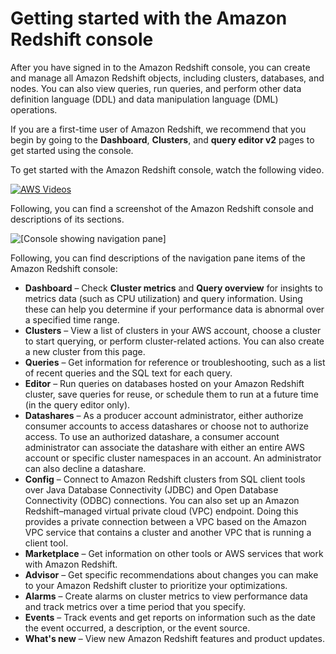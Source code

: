 # Getting started with the Amazon Redshift console<a name="console"></a>

After you have signed in to the Amazon Redshift console, you can create and manage all Amazon Redshift objects, including clusters, databases, and nodes\. You can also view queries, run queries, and perform other data definition language \(DDL\) and data manipulation language \(DML\) operations\.

If you are a first\-time user of Amazon Redshift, we recommend that you begin by going to the **Dashboard**, **Clusters**, and **query editor v2** pages to get started using the console\. 

To get started with the Amazon Redshift console, watch the following video\. 

[![AWS Videos](http://img.youtube.com/vi/https://www.youtube.com/embed/fr-sAHyKjE0/0.jpg)](http://www.youtube.com/watch?v=https://www.youtube.com/embed/fr-sAHyKjE0)

Following, you can find a screenshot of the Amazon Redshift console and descriptions of its sections\.

![\[Console showing navigation pane\]](http://docs.aws.amazon.com/redshift/latest/gsg/images/console-nav-menu.png)

Following, you can find descriptions of the navigation pane items of the Amazon Redshift console:
+ **Dashboard** – Check **Cluster metrics** and **Query overview** for insights to metrics data \(such as CPU utilization\) and query information\. Using these can help you determine if your performance data is abnormal over a specified time range\.
+ **Clusters** – View a list of clusters in your AWS account, choose a cluster to start querying, or perform cluster\-related actions\. You can also create a new cluster from this page\.
+ **Queries** – Get information for reference or troubleshooting, such as a list of recent queries and the SQL text for each query\.
+ **Editor** – Run queries on databases hosted on your Amazon Redshift cluster, save queries for reuse, or schedule them to run at a future time \(in the query editor only\)\. 
+ **Datashares** – As a producer account administrator, either authorize consumer accounts to access datashares or choose not to authorize access\. To use an authorized datashare, a consumer account administrator can associate the datashare with either an entire AWS account or specific cluster namespaces in an account\. An administrator can also decline a datashare\.
+ **Config** – Connect to Amazon Redshift clusters from SQL client tools over Java Database Connectivity \(JDBC\) and Open Database Connectivity \(ODBC\) connections\. You can also set up an Amazon Redshift–managed virtual private cloud \(VPC\) endpoint\. Doing this provides a private connection between a VPC based on the Amazon VPC service that contains a cluster and another VPC that is running a client tool\. 
+ **Marketplace** – Get information on other tools or AWS services that work with Amazon Redshift\.
+ **Advisor** – Get specific recommendations about changes you can make to your Amazon Redshift cluster to prioritize your optimizations\.
+ **Alarms** – Create alarms on cluster metrics to view performance data and track metrics over a time period that you specify\.
+ **Events** – Track events and get reports on information such as the date the event occurred, a description, or the event source\.
+ **What's new** – View new Amazon Redshift features and product updates\.